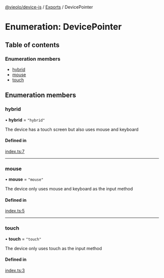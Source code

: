 [@vieolo/device-js](../README.md) / [Exports](../modules.md) / DevicePointer

# Enumeration: DevicePointer

## Table of contents

### Enumeration members

- [hybrid](DevicePointer.md#hybrid)
- [mouse](DevicePointer.md#mouse)
- [touch](DevicePointer.md#touch)

## Enumeration members

### hybrid

• **hybrid** = `"hybrid"`

The device has a touch screen but also uses mouse and keyboard

#### Defined in

[index.ts:7](https://github.com/Vieolo/device-js/blob/ded6b89/src/index.ts#L7)

___

### mouse

• **mouse** = `"mouse"`

The device only uses mouse and keyboard as the input method

#### Defined in

[index.ts:5](https://github.com/Vieolo/device-js/blob/ded6b89/src/index.ts#L5)

___

### touch

• **touch** = `"touch"`

The device only uses touch as the input method

#### Defined in

[index.ts:3](https://github.com/Vieolo/device-js/blob/ded6b89/src/index.ts#L3)
